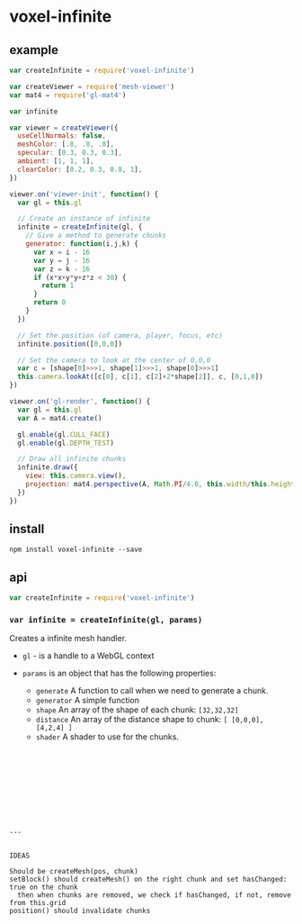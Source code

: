 # voxel-infinite

## example

```js
var createInfinite = require('voxel-infinite')

var createViewer = require('mesh-viewer')
var mat4 = require('gl-mat4')

var infinite

var viewer = createViewer({
  useCellNormals: false,
  meshColor: [.8, .8, .8],
  specular: [0.3, 0.3, 0.3],
  ambient: [1, 1, 1],
  clearColor: [0.2, 0.3, 0.8, 1],
})

viewer.on('viewer-init', function() {
  var gl = this.gl

  // Create an instance of infinite
  infinite = createInfinite(gl, {
    // Give a method to generate chunks
    generator: function(i,j,k) {
      var x = i - 16
      var y = j - 16
      var z = k - 16
      if (x*x+y*y+z*z < 30) {
        return 1
      }  
      return 0
    }
  })

  // Set the position (of camera, player, focus, etc)
  infinite.position([0,0,0])

  // Set the camera to look at the center of 0,0,0
  var c = [shape[0]>>>1, shape[1]>>>1, shape[0]>>>1]
  this.camera.lookAt([c[0], c[1], c[2]+2*shape[2]], c, [0,1,0])
})

viewer.on('gl-render', function() {
  var gl = this.gl
  var A = mat4.create()

  gl.enable(gl.CULL_FACE)
  gl.enable(gl.DEPTH_TEST)

  // Draw all infinite chunks
  infinite.draw({
    view: this.camera.view(),
    projection: mat4.perspective(A, Math.PI/4.0, this.width/this.height, 1.0, 1000.0),
  })
})
```

## install

```shell
npm install voxel-infinite --save
```

## api

```js
var createInfinite = require('voxel-infinite')
```

### `var infinite = createInfinite(gl, params)`
Creates a infinite mesh handler.

* `gl` - is a handle to a WebGL context
* `params` is an object that has the following properties:

    + `generate` A function to call when we need to generate a chunk.
    + `generator` A simple function
    + `shape` An array of the shape of each chunk: `[32,32,32]`
    + `distance` An array of the distance shape to chunk: `[ [0,0,0], [4,2,4] ]`
    + `shader` A shader to use for the chunks.

```










---


IDEAS

Should be createMesh(pos, chunk)
setBlock() should createMesh() on the right chunk and set hasChanged: true on the chunk
  then when chunks are removed, we check if hasChanged, if not, remove from this.grid
position() should invalidate chunks






